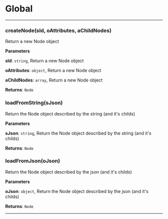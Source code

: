 # Global





* * *

### createNode(sId, oAttributes, aChildNodes) 

Return a new Node object

**Parameters**

**sId**: `string`, Return a new Node object

**oAttributes**: `object`, Return a new Node object

**aChildNodes**: `array`, Return a new Node object

**Returns**: `Node`


### loadFromString(sJson) 

Return the Node object described by the string (and it's childs)

**Parameters**

**sJson**: `string`, Return the Node object described by the string (and it's childs)

**Returns**: `Node`


### loadFromJson(oJson) 

Return the Node object described by the json (and it's childs)

**Parameters**

**oJson**: `object`, Return the Node object described by the json (and it's childs)

**Returns**: `Node`



* * *










